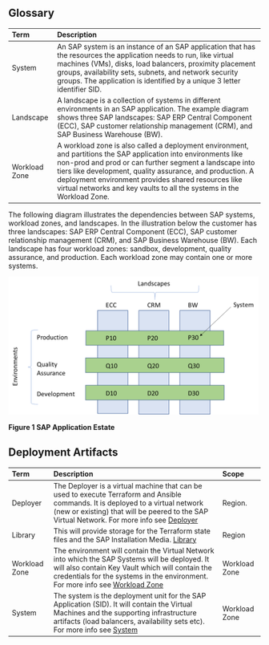 ## Glossary

|Term|Description|
| :- | :- |
|System|An SAP system is an instance of an SAP application that has the resources the application needs to run, like virtual machines (VMs), disks, load balancers, proximity placement groups, availability sets, subnets, and network security groups. The application is identified by a unique 3 letter identifier SID.|
|Landscape|A landscape is a collection of systems in different environments in an SAP application. The example diagram shows three SAP landscapes: SAP ERP Central Component (ECC), SAP customer relationship management (CRM), and SAP Business Warehouse (BW).|
|Workload Zone|A workload zone is also called a deployment environment, and partitions the SAP application into environments like non-prod and prod or can further segment a landscape into tiers like development, quality assurance, and production. A deployment environment provides shared resources like virtual networks and key vaults to all the systems in the Workload Zone.

The following diagram illustrates the dependencies between SAP systems, workload zones, and landscapes. In the illustration below the customer has three landscapes: SAP ERP Central Component (ECC), SAP customer relationship management (CRM), and SAP Business Warehouse (BW). Each landscape has four workload zones: sandbox, development, quality assurance, and production. Each workload zone may contain one or more systems.

<img src="../assets/images/SAP_estate.png" width=500px>

**Figure 1 SAP Application Estate**

## Deployment Artifacts

|Term|Description|Scope|
| :- | :- | :- |
|Deployer|The Deployer is a virtual machine that can be used to execute Terraform and Ansible commands. It is deployed to a virtual network (new or existing) that will be peered to the SAP Virtual Network. For more info see [Deployer](../Software_Documentation/product_documentation-deployer.md)|Region.
|Library|This will provide storage for the Terraform state files and the SAP Installation Media. [Library](../Software_Documentation/product_documentation-sap_library.md)|Region|
|Workload Zone| The environment will contain the Virtual Network into which the SAP Systems will be deployed. It will also contain Key Vault which will contain the credentials for the systems in the environment. For more info see [Workload Zone](../Software_Documentation/product_documentation-sap-workloadzone.md) |Workload Zone|
|System|The system is the deployment unit for the SAP Application (SID). It will contain the Virtual Machines and the supporting infrastructure artifacts (load balancers, availability sets etc). For more info see [System](../Software_Documentation/product_documentation-sap_deployment_unit.md)|Workload Zone|

